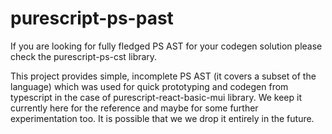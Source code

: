 # purescript-ps-past

If you are looking for fully fledged PS AST for your codegen solution please check the purescript-ps-cst library.

This project provides simple, incomplete PS AST (it covers a subset of the language) which was used for quick prototyping and codegen from typescript in the case of purescript-react-basic-mui library. We keep it currently here for the reference and maybe for some further experimentation too. It is possible that we we drop it entirely in the future.
